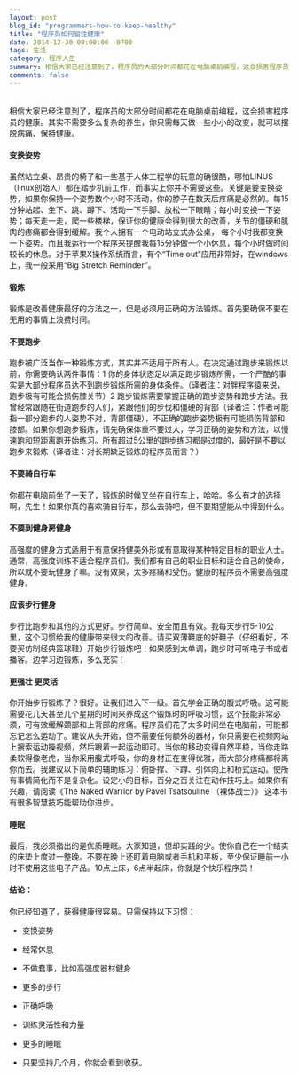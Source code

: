 ```yaml
---
layout: post
blog_id: "programmers-how-to-keep-healthy"
title: "程序员如何留住健康"
date: 2014-12-30 00:00:00 -0700
tags: 生活
category: 程序人生
summary: 相信大家已经注意到了，程序员的大部分时间都花在电脑桌前编程，这会损害程序员的健康。
comments: false
---
```

<br>
相信大家已经注意到了，程序员的大部分时间都花在电脑桌前编程，这会损害程序员的健康。其实不需要多么复杂的养生，你只需每天做一些小小的改变，就可以摆脱病痛、保持健康。

#### **变换姿势**

虽然站立桌、昂贵的椅子和一些基于人体工程学的玩意的确很酷，哪怕LINUS（linux创始人）都在踏步机前工作，而事实上你并不需要这些。关键是要变换姿势，如果你保持一个姿势数个小时不活动，你的脖子在数天后疼痛是必然的。每15分钟站起、坐下、跳、蹲下、活动一下手脚、放松一下眼睛；每小时变换一下姿势；每天走一走，爬一些楼梯，保证你的健康会得到很大的改善，关节的僵硬和肌肉的疼痛都会得到缓解。我个人拥有一个电动站立式办公桌， 每个小时我都变换一下姿势。而且我运行一个程序来提醒我每15分钟做一个小休息，每个小时做时间较长的休息。对于苹果X操作系统而言，有个“Time out”应用非常好，在windows上，我一般采用“Big Stretch Reminder”。

#### **锻炼**

锻炼是改善健康最好的方法之一，但是必须用正确的方法锻炼。首先要确保不要在无用的事情上浪费时间。

#### **不要跑步**

跑步被广泛当作一种锻炼方式，其实并不适用于所有人。在决定通过跑步来锻炼以前，你需要确认两件事情：1 你的身体状态足以满足跑步锻炼所需，一个严酷的事实是大部分程序员达不到跑步锻炼所需的身体条件。（译者注：对胖程序猿来说，跑步极有可能会损伤膝关节）2 跑步锻炼需要掌握正确的跑步姿势和跑步方法。我曾经常跟随在街道跑步的人们，紧跟他们的步伐和僵硬的背部（译者注：作者可能指一部分跑步的人姿势不对，背部僵硬），不正确的跑步姿势极有可能损伤背部和膝部。如果你想跑步锻炼，请先确保体重不要过大，学习正确的姿势和方法，以慢速跑和短距离跑开始练习。所有超过5公里的跑步练习都是过度的，最好是不要以跑步来锻炼（译者注：对长期缺乏锻炼的程序员而言？）

#### **不要骑自行车**

你都在电脑前坐了一天了，锻炼的时候又坐在自行车上，哈哈。多么有才的选择啊，先生！如果你真的喜欢骑自行车，那么去骑吧，但不要期望能从中得到什么。

#### **不要到健身房健身**

高强度的健身方式适用于有意保持健美外形或有意取得某种特定目标的职业人士。通常，高强度训练不适合程序员们。我们都有自己的职业目标和适合自己的使命，所以就不要玩健身了嘛。没有效果，太多疼痛和受伤。健康的程序员不需要高强度健身。

#### **应该步行健身**

步行比跑步和其他的方式更好。步行简单、安全而且有效。我每天步行5-10公里，这个习惯给我的健康带来很大的改善。请买双薄鞋底的好鞋子（仔细看好，不要买仿制经典篮球鞋）开始步行锻炼吧！如果感到太单调，跑步时可听电子书或者播客。边学习边锻炼，多么充实！

#### **更强壮 更灵活**

你开始步行锻炼了？很好。让我们进入下一级。首先学会正确的腹式呼吸。这可能需要花几天甚至几个星期的时间来养成这个锻炼时的呼吸习惯，这个技能非常必须，可有效缓解颈部和上背部的疼痛。程序员们花了太多时间坐在电脑前，可能都忘记怎么运动了。建议从头开始，但不需要任何额外的器材，你只需要在视频网站上搜索运动操视频，然后跟着一起运动即可。当你的移动变得自然平稳，当你走路柔软得像老虎，当你采用腹式呼吸，你的身材正在变得优雅，而大部分疼痛都将离你而去。我建议以下简单的辅助练习：俯卧撑、下蹲、引体向上和桥式运动。使所有事情简化而不是复杂化。设定小的目标，百分之百关注在动作技巧上。如果你有兴趣，请阅读《The Naked Warrior by Pavel Tsatsouline （裸体战士）》 这本书有很多智慧技巧能帮助你进步。

#### **睡眠**

最后，我必须指出的是优质睡眠。大家知道，但却实践的少。使你自己在一个结实的床垫上度过一整晚。不要在晚上还盯着电脑或者手机和平板，至少保证睡前一小时不使用这些电子产品。10点上床，6点半起床，你就是个快乐程序员！

#### **结论：**

你已经知道了，获得健康很容易。只需保持以下习惯：

* 变换姿势

* 经常休息

* 不做蠢事，比如高强度器材健身

* 更多的步行

* 正确呼吸

* 训练灵活性和力量

* 更多的睡眠

* 只要坚持几个月，你就会看到收获。